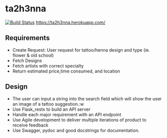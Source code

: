 # ta2h3nna
[![Build Status](https://app.travis-ci.com/dutchhagelslag/ta2h3nna.svg?branch=master)](https://app.travis-ci.com/dutchhagelslag/ta2h3nna)
https://ta2h3nna.herokuapp.com/

## Requirements
- Create Request: User request for tattoo/henna design and type (ie. flower & old school)
- Fetch Designs
- Fetch artists with correct specialty
- Return estimated price,time consumed, and location





## Design
- The user can input a string into the search field which will show the user an image of a tattoo suggestion.:w
- Use Flask_restx to build an API server
- Handle each major requirement with an API endpoint
- Use Agile development to deliver multiple iterations of product to receive feedback
- Use Swagger, pydoc and good docstrings for documentation.
